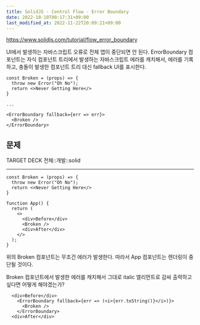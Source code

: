 ```yaml
---
title: SolidJS - Control Flow - Error Boundary
date: 2022-10-10T00:17:31+09:00
last_modified_at: 2022-11-22T20:09:21+09:00
---
```


https://www.solidjs.com/tutorial/flow_error_boundary

UI에서 발생하는 자바스크립트 오류로 전체 앱이 중단되면 안 된다. ErrorBoundary 컴포넌트는 자식 컴포넌트 트리에서 발생하는 자바스크립트 에러를 캐치해서, 에러를 기록하고, 충돌이 발생한 컴포넌트 트리 대신 fallback UI를 표시한다.

```tsx
const Broken = (props) => {
  throw new Error("Oh No");
  return <>Never Getting Here</>
}

...

<ErrorBoundary fallback={err => err}>
  <Broken />
</ErrorBoundary>
```

## 문제

TARGET DECK
전체::개발::solid

---

<!--ankiQ-->

```tsx
const Broken = (props) => {
  throw new Error("Oh No");
  return <>Never Getting Here</>
}

function App() {
  return (
    <>
      <div>Before</div>
      <Broken />
      <div>After</div>
    </>
  );
}
```

위의 Broken 컴포넌트는 무조건 에러가 발생한다. 따라서 App 컴포넌트는 렌더링이 중단될 것이다.

Broken 컴포넌트에서 발생한 에러를 캐치해서 그대로 italic 엘리먼트로 감싸 출력하고 싶다면 어떻게 해야겠는가?

<!--ankiA-->

```tsx
  <div>Before</div>
	<ErrorBoundary fallback={err => (<i>{err.toString()}</i>)}>
	  <Broken />
	</ErrorBoundary>
  <div>After</div>
```

<!--ankiE-->
<!--ID: 1664956299102-->
